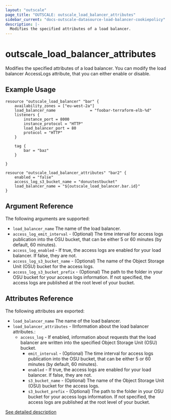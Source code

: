 ```yaml
---
layout: "outscale"
page_title: "OUTSCALE: outscale_load_balancer_attributes"
sidebar_current: "docs-outscale-datasource-load-balancer-cookiepolicy"
description: |-
  Modifies the specified attributes of a load balancer.
---
```


# outscale_load_balancer_attributes

Modifies the specified attributes of a load balancer.
You can modify the load balancer AccessLogs attribute, that you can either enable or disable.

## Example Usage

```hcl
resource "outscale_load_balancer" "bar" {
    availability_zones = ["eu-west-2a"]
    load_balancer_name               = "foobar-terraform-elb-%d"
    listeners {
        instance_port = 8000
        instance_protocol = "HTTP"
        load_balancer_port = 80
        protocol = "HTTP"
    }

    tag {
        bar = "baz"
    }

}

resource "outscale_load_balancer_attributes" "bar2" {
    enabled = "false"
    access_log_s3_bucket_name = "donustestbucket"
    load_balancer_name = "${outscale_load_balancer.bar.id}"
}
```

## Argument Reference

The following arguments are supported:

* `load_balancer_name` The name of the load balancer.
* `access_log_emit_interval` - (Optional) The time interval for access logs publication into the OSU bucket, that can be either 5 or 60 minutes (by default, 60 minutes).
* `access_log_enabled` - If true, the access logs are enabled for your load balancer. If false, they are not.
* `access_log_s3_bucket_name` - (Optional) The name of the Object Storage Unit (OSU) bucket for the access logs.
* `access_log_s3_bucket_prefix` - (Optional) The path to the folder in your OSU bucket for your access logs information. If not specified, the access logs are published at the root level of your bucket.

## Attributes Reference

The following attributes are exported:

* `load_balancer_name` The name of the load balancer.
* `load_balancer_attributes` - IInformation about the load balancer attributes.:
  - `access_log` - If enabled, information about requests that the load balancer are written into the specified Object Storage Unit (OSU) bucket.
    - `emit_interval` - (Optional) The time interval for access logs publication into the OSU bucket, that can be either 5 or 60 minutes (by default, 60 minutes).
    - `enabled` - If true, the access logs are enabled for your load balancer. If false, they are not.
    - `s3_bucket_name` - (Optional) The name of the Object Storage Unit (OSU) bucket for the access logs.
    - `s3_bucket_prefix` - (Optional) The path to the folder in your OSU bucket for your access logs information. If not specified, the access logs are published at the root level of your bucket.

[See detailed description](http://docs.outscale.com/api_lbu/operations/Action_ModifyLoadBalancerAttributes_get.html#_api_lbu-action_modifyloadbalancerattributes_get)
